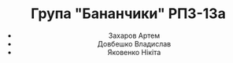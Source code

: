 <h1 align='center'>
  Група "Бананчики" РПЗ-13а
</h1>
<ul align='center'>
  <li>Захаров Артем</li>
   <li>Довбешко Владислав</li>
   <li>Яковенко Нікіта</li>
<br/>
